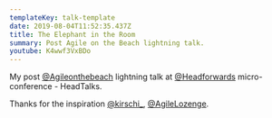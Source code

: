```yaml
---
templateKey: talk-template
date: 2019-08-04T11:52:35.437Z
title: The Elephant in the Room
summary: Post Agile on the Beach lightning talk.
youtube: K4wwf3VxBDo
---
```

My post  [@Agileonthebeach](https://twitter.com/@Agileonthebeach) lightning talk at [@Headforwards](https://twitter.com/@Headforwards) micro-conference - HeadTalks.

 Thanks for the inspiration [@kirschi_](https://twitter.com/@kirschi_), [@AgileLozenge](https://twitter.com/@AgileLozenge).
